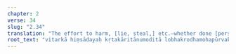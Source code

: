 ```yaml
---
chapter: 2
verse: 34
slug: "2.34"
translation: "The effort to harm, [lie, steal,] etc.—whether done [personally], caused to be done, or [simply] approved of; whether arising from greed, hatred, or delusion; whether subtle, medium, or extreme—has suffering and unending ignorance as its fruit. Therefore, the opposite should be cultivated."
root_text: "vitarkā hiṃsādayaḥ kṛtakāritānumoditā lobhakrodhamohapūrvakā mṛdumadhyādhimātrā duḥkhājñānānantaphalā iti pratipakṣabhāvanam"
---
```


